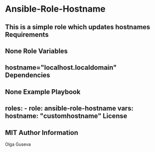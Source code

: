 Ansible-Role-Hostname
=========
This is a simple role which updates hostnames
Requirements
------------
None
Role Variables
--------------
hostname="localhost.localdomain"
Dependencies
------------
None
Example Playbook
----------------
  roles:
    - role: ansible-role-hostname
      vars:
        hostname: "customhostname"
License
-------
MIT
Author Information
------------------
Olga Guseva